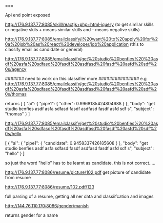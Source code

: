 ===

Api end point exposed 

http://176.9.137.77:8085/skill/reactjs+php+html-jquery
(to get similar skills or negative skils + means similar skills and - means negative skills)


http://176.9.137.77:8085/emailclassify/i%20want%20to%20apply%20for%20a%20job%20as%20react%20developer/job%20application
(this to classify email as candidate or general)

http://176.9.137.77:8085/emailclassify/get%20studio%20benfies%20%20asdf%20asfa%20sdfasd%20fasdf%20asdfasd%20fasdf%20asfd%20sdf%20s/agency

####### need to work on this classifier more ###############
e.g
http://176.9.137.77:8085/emailclassify/get%20studio%20benfies%20%20asdf%20asfa%20sdfasd%20fasdf%20asdfasd%20fasdf%20asfd%20sdf%20s/thomas

returns
[
  {
    "ai": {
      "pipe1": {
        "other": 0.9968185424804688
      }
    }, 
    "body": "get studio benfies  asdf asfa sdfasd fasdf asdfasd fasdf asfd sdf s", 
    "subject": "thomas"
  }
]


http://176.9.137.77:8085/emailclassify/get%20studio%20benfies%20%20asdf%20asfa%20sdfasd%20fasdf%20asdfasd%20fasdf%20asfd%20sdf%20s/hello

[
  {
    "ai": {
      "pipe1": {
        "candidate": 0.9458337426185608
      }
    }, 
    "body": "get studio benfies  asdf asfa sdfasd fasdf asdfasd fasdf asfd sdf s", 
    "subject": "hello"
  }
]

so just the word "hello" has to be learnt as candidate. this is not correct.....




http://176.9.137.77:8086/resume/picture/102.pdf
get picture of candidate from resume


http://176.9.137.77:8086/resume/102.pdf/123

full parsing of a resume, getting all ner data and classiifcation and images



http://144.76.110.170:8086/gender/manish

returns gender for a name